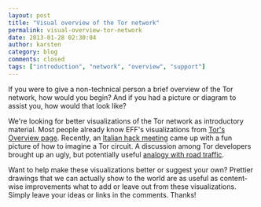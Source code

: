 ```yaml
---
layout: post
title: "Visual overview of the Tor network"
permalink: visual-overview-tor-network
date: 2013-01-28 02:30:04
author: karsten
category: blog
comments: closed
tags: ["introduction", "network", "overview", "support"]
---
```


If you were to give a non-technical person a brief overview of the Tor network, how would you begin? And if you had a picture or diagram to assist you, how would that look like?

We're looking for better visualizations of the Tor network as introductory material. Most people already know EFF's visualizations from [Tor's Overview page](https://www.torproject.org/about/overview.html.en#thesolution). Recently, an [Italian hack meeting](https://lists.torproject.org/pipermail/tor-talk/2013-January/027105.html) came up with a fun picture of how to imagine a Tor circuit. A discussion among Tor developers brought up an ugly, but potentially useful [analogy with road traffic](https://people.torproject.org/~karsten/tor-network-road-traffic.jpg).

Want to help make these visualizations better or suggest your own? Prettier drawings that we can actually show to the world are as useful as content-wise improvements what to add or leave out from these visualizations. Simply leave your ideas or links in the comments. Thanks!
